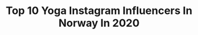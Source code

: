---
title: Top 10 Yoga Instagram Influencers In Norway In 2020
description: >-
  Find top yoga Instagram influencers in Norway in 2020. Most popular hashtags: #yoga #yogainspiration #handstand #love.
platform: Instagram
profiles:
  - username: "siljeokland"
    fullname: >-
      SILJE ØKLAND
    location: "Norway"
    followers: 22802
    engagement: 396
    commentsToLikes: 0.020305
    id: ck0u1nrltxf5s0i19ux1t7m86
    verified: false
    hashtags: "#yogr, #synnovefersk, #nakd, #tanumbokhandel"
  - username: "livingprettynaturally"
    fullname: >-
      Kate Murphy
    location: "Norway"
    followers: 41737
    engagement: 126
    commentsToLikes: 0.215970
    id: ck5hg2pal0m6y0i11jalxeixe
    verified: false
    hashtags: "#vibrationalhealing, #fullmoonincancer, #astro, #fearlessheart"
  - username: "yoga_kaja"
    fullname: >-
      ☾ YOGA KAJA ☼
    location: "Norway"
    followers: 24151
    engagement: 623
    commentsToLikes: 0.056472
    id: ck15uxx31p0xe0i196cdo7pn6
    verified: false
    hashtags: "#internationalwomensday"
  - username: "langakerbjj"
    fullname: >-
      Tommy Lilleskog Langaker
    location: "Norway"
    followers: 28918
    engagement: 844
    commentsToLikes: 0.017998
    id: ck5bvm9cijxx70i11rl36pmh9
    verified: false
    hashtags: "#mindsett, #weakgenetics, #bjj, #kimura"
  - username: "francesca.golfetto"
    fullname: >-
      Francesca Golfetto
    location: "Norway"
    followers: 13496
    engagement: 460
    commentsToLikes: 0.068752
    id: ck5q5p6gmtwn10i11p93ag10i
    verified: false
    hashtags: "#splithandstand, #yogatutorial, #pink, #yogaeverydamnday"
  - username: "aktivmamma"
    fullname: >-
      Cathrine 🇳🇴
    location: "Norway"
    followers: 23127
    engagement: 452
    commentsToLikes: 0.079060
    id: ck5q44os5nqso0i11w2n0z62s
    verified: false
    hashtags: "#runningmotivation, #waterfall, #crossfitgirls, #yeswecan"
  - username: "yogakristine"
    fullname: >-
      Kristine Mikkelsen
    location: "Norway"
    followers: 7266
    engagement: 749
    commentsToLikes: 0.303235
    id: ck5zp2b4zruom0i14szyc61c3
    verified: false
    hashtags: "#yogabythesea, #yogapants, #yogastrength, #strongmoms"
  - username: "gunhild_stordalen"
    fullname: >-
      Gunhild A. Stordalen
    location: "Norway"
    followers: 181942
    engagement: 371
    commentsToLikes: 0.026351
    id: ck5zmq1uzn0kg0i147yvuqe2w
    verified: true
    hashtags: "#greatdanesofinstagram, #nextgeneration, #gobigorgohome, #teamworkmakesthedreamwork"
  - username: "solfure"
    fullname: >-
      Ingeborg Sol Fure
    location: "Norway"
    followers: 17782
    engagement: 503
    commentsToLikes: 0.073670
    id: ck13c377xyegy0i19amf3rz4m
    verified: false
    hashtags: "#hornelen, #bremanger, #latter, #portrett"
  - username: "skogcecilie"
    fullname: >-
      Cecilie Skog
    location: "Norway"
    followers: 141409
    engagement: 493
    commentsToLikes: 0.008857
    id: ck14js498lwge0i19ly42ji2c
    verified: false
    hashtags: "#varrilauget, #noe, #yoga, #naturligisolasjon"
---